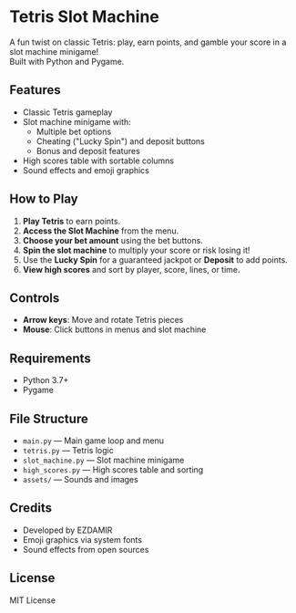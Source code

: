 # Tetris Slot Machine

A fun twist on classic Tetris: play, earn points, and gamble your score in a slot machine minigame!  
Built with Python and Pygame.

## Features

- Classic Tetris gameplay
- Slot machine minigame with:
    - Multiple bet options
    - Cheating ("Lucky Spin") and deposit buttons
    - Bonus and deposit features
- High scores table with sortable columns
- Sound effects and emoji graphics

## How to Play

1. **Play Tetris** to earn points.
2. **Access the Slot Machine** from the menu.
3. **Choose your bet amount** using the bet buttons.
4. **Spin the slot machine** to multiply your score or risk losing it!
5. Use the **Lucky Spin** for a guaranteed jackpot or **Deposit** to add points.
6. **View high scores** and sort by player, score, lines, or time.

## Controls

- **Arrow keys**: Move and rotate Tetris pieces
- **Mouse**: Click buttons in menus and slot machine

## Requirements

- Python 3.7+
- Pygame

## File Structure

- `main.py` — Main game loop and menu
- `tetris.py` — Tetris logic
- `slot_machine.py` — Slot machine minigame
- `high_scores.py` — High scores table and sorting
- `assets/` — Sounds and images

## Credits

- Developed by EZDAMIR
- Emoji graphics via system fonts
- Sound effects from open sources

## License

MIT License